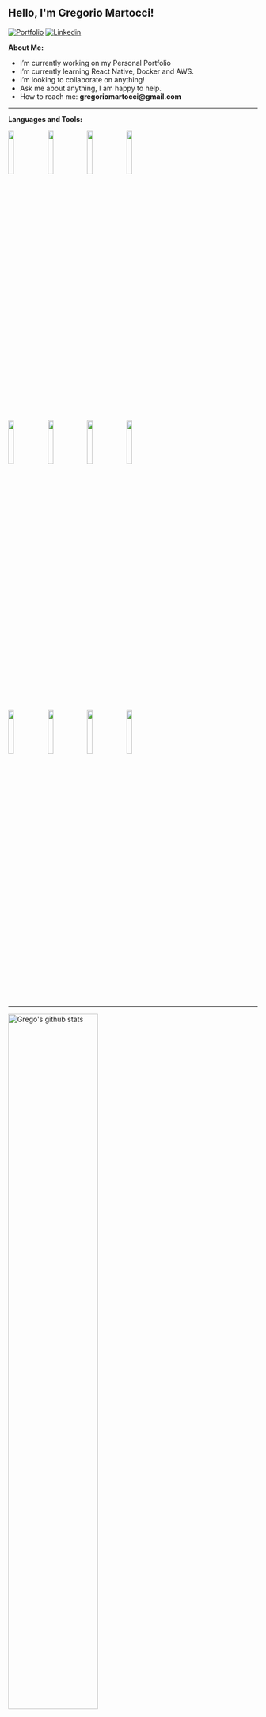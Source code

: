 <!-- Your title -->
## Hello, I'm Gregorio Martocci!

<!-- Your badges
You can use the website to generate badges: https://shields.io/
-->

[![Portfolio](https://img.shields.io/badge/-Portfolio-red?style=flat&logo=appveyor&logoColor=white)](https://martocci-dev.com)
[![Linkedin](https://img.shields.io/badge/-LinkedIn-blue?style=flat&logo=Linkedin&logoColor=white)](https://www.linkedin.com/in/gregorio-martocci-b082a71a9/)

<!-- Talking about you -->
**About Me:**

- I’m currently working on my Personal Portfolio
- I’m currently learning React Native, Docker and AWS.
- I’m looking to collaborate on anything!
- Ask me about anything, I am happy to help.
- How to reach me: __gregoriomartocci@gmail.com__

---

**Languages and Tools:**

<p>
  <code><img width="15%" src="https://www.vectorlogo.zone/logos/javascript/javascript-ar21.svg"></code>
  <code><img width="15%" src="https://www.vectorlogo.zone/logos/reactjs/reactjs-ar21.svg"></code>
  <code><img width="15%" src="https://www.vectorlogo.zone/logos/getbootstrap/getbootstrap-ar21.svg"></code>
  <code><img width="15%" src="https://www.vectorlogo.zone/logos/nodejs/nodejs-ar21.svg"></code>

  <br />
  <code><img width="15%" src="https://www.vectorlogo.zone/logos/expressjs/expressjs-ar21.svg"></code>
  <code><img width="15%" src="https://www.vectorlogo.zone/logos/mysql/mysql-ar21.svg"></code>
  <code><img width="15%" src="https://www.vectorlogo.zone/logos/postgresql/postgresql-ar21.svg"></code>
  <code><img width="15%" src="https://www.vectorlogo.zone/logos/git-scm/git-scm-ar21.svg"></code>
  
  

  <br />
  <code><img width="15%" src="https://www.vectorlogo.zone/logos/mongodb/mongodb-ar21.svg"></code>
  <code><img width="15%" src="https://www.vectorlogo.zone/logos/npmjs/npmjs-ar21.svg"></code>
  <code><img width="15%" src="https://www.vectorlogo.zone/logos/w3_html5/w3_html5-ar21.svg"></code>
  <code><img width="15%" src="https://raw.githubusercontent.com/prplx/svg-logos/5585531d45d294869c4eaab4d7cf2e9c167710a9/svg/redux.svg"></code>

  
</p>

---

<a href="https://github.com/zjayers/github-readme-stats">
   <img width="60%" alt="Grego's github stats" src="https://github-readme-stats.vercel.app/api?username=gregoriomartocci&show_icons=true&hide_border=true" />
</a>
